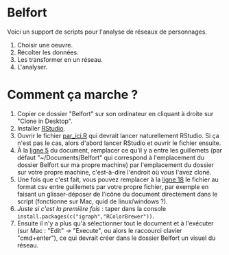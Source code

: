 # Belfort

Voici un support de scripts pour l'analyse de réseaux de personnages.

1. Choisir une oeuvre.
2. Récolter les données.
3. Les transformer en un réseau.
4. L'analyser.
 
# Comment ça marche ?

1. Copier ce dossier "Belfort" sur son ordinateur en cliquant à droite sur "Clone in Desktop".
2. Installer [RStudio](http://www.rstudio.com/).
3. Ouvrir le fichier [par_ici.R](https://github.com/yrochat/Belfort/blob/master/par_ici.R) qui devrait lancer naturellement RStudio. Si ça n'est pas le cas, alors d'abord lancer RStudio et ouvrir le fichier ensuite.
4. À la [ligne 5](https://github.com/yrochat/Belfort/blob/master/par_ici.R#L5) du document, remplacer ce qu'il y a entre les guillemets (par défaut "~/Documents/Belfort" qui correspond à l'emplacement du dossier Belfort sur ma propre machine) par l'emplacement du dossier sur votre propre machine, c'est-à-dire l'endroit où vous l'avez cloné.
5. Une fois que c'est fait, vous pouvez remplacer à la [ligne 18](https://github.com/yrochat/Belfort/blob/master/par_ici.R#L18) le fichier au format csv entre guillemets par votre propre fichier, par exemple en faisant un glisser-déposer de l'icône du document directement dans le script (fonctionne sur Mac, quid de linux/windows ?).
6. _Juste si c'est la première fois_ : taper dans la console `install.packages(c("igraph","RColorBrewer"))`.
6. Ensuite il n'y a plus qu'à sélectionner tout le document et à l'exécuter (sur Mac : "Edit" -> "Execute", ou alors le raccourci clavier "cmd+enter"), ce qui devrait créer dans le dossier Belfort un visuel du réseau.

